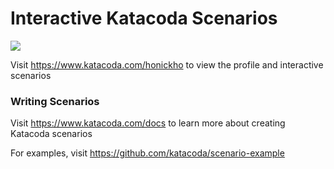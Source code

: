 # Interactive Katacoda Scenarios

[![](http://shields.katacoda.com/katacoda/honickho/count.svg)](https://www.katacoda.com/honickho "Get your profile on Katacoda.com")

Visit https://www.katacoda.com/honickho to view the profile and interactive scenarios

### Writing Scenarios
Visit https://www.katacoda.com/docs to learn more about creating Katacoda scenarios

For examples, visit https://github.com/katacoda/scenario-example

